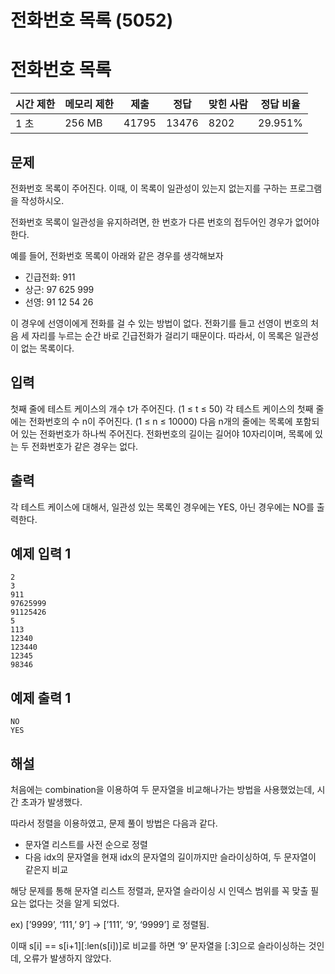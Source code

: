 # 전화번호 목록 (5052)

# 전화번호 목록

| 시간 제한 | 메모리 제한 | 제출 | 정답 | 맞힌 사람 | 정답 비율 |
| --- | --- | --- | --- | --- | --- |
| 1 초 | 256 MB | 41795 | 13476 | 8202 | 29.951% |

## 문제

전화번호 목록이 주어진다. 이때, 이 목록이 일관성이 있는지 없는지를 구하는 프로그램을 작성하시오.

전화번호 목록이 일관성을 유지하려면, 한 번호가 다른 번호의 접두어인 경우가 없어야 한다.

예를 들어, 전화번호 목록이 아래와 같은 경우를 생각해보자

- 긴급전화: 911
- 상근: 97 625 999
- 선영: 91 12 54 26

이 경우에 선영이에게 전화를 걸 수 있는 방법이 없다. 전화기를 들고 선영이 번호의 처음 세 자리를 누르는 순간 바로 긴급전화가 걸리기 때문이다. 따라서, 이 목록은 일관성이 없는 목록이다.

## 입력

첫째 줄에 테스트 케이스의 개수 t가 주어진다. (1 ≤ t ≤ 50) 각 테스트 케이스의 첫째 줄에는 전화번호의 수 n이 주어진다. (1 ≤ n ≤ 10000) 다음 n개의 줄에는 목록에 포함되어 있는 전화번호가 하나씩 주어진다. 전화번호의 길이는 길어야 10자리이며, 목록에 있는 두 전화번호가 같은 경우는 없다.

## 출력

각 테스트 케이스에 대해서, 일관성 있는 목록인 경우에는 YES, 아닌 경우에는 NO를 출력한다.

## 예제 입력 1

```
2
3
911
97625999
91125426
5
113
12340
123440
12345
98346

```

## 예제 출력 1

```
NO
YES
```

## 해설

처음에는 combination을 이용하여 두 문자열을 비교해나가는 방법을 사용했었는데, 시간 초과가 발생했다.

따라서 정렬을 이용하였고, 문제 풀이 방법은 다음과 같다.

- 문자열 리스트를 사전 순으로 정렬
- 다음 idx의 문자열을 현재 idx의 문자열의 길이까지만 슬라이싱하여, 두 문자열이 같은지 비교

해당 문제를 통해 문자열 리스트 정렬과, 문자열 슬라이싱 시 인덱스 범위를 꼭 맞출 필요는 없다는 것을 알게 되었다.

ex) [’9999’, ‘111,’ 9’] → [’111’, ‘9’, ‘9999’] 로 정렬됨.

이때 s[i] == s[i+1][:len(s[i])]로 비교를 하면 ‘9’ 문자열을 [:3]으로 슬라이싱하는 것인데, 오류가 발생하지 않았다.

